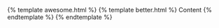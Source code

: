 {% template awesome.html %}
  {% template better.html %}
      Content
  {% endtemplate %}
{% endtemplate %}
